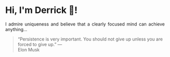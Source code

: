 # Hi, I'm Derrick 👋!
<p align="justify">I admire uniqueness and believe that a clearly focused mind can achieve anything...</p> 
<!-- #quote-start -->
<blockquote>&ldquo;Persistence is very important. You should not give up unless you are forced to give up.&rdquo; &mdash; <footer>Elon Musk</footer></blockquote>
<!-- #quote-end -->
